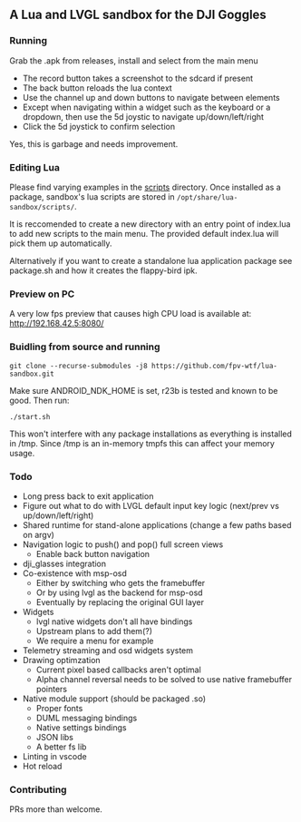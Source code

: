 ## A Lua and LVGL sandbox for the DJI Goggles

### Running
Grab the .apk from releases, install and select from the main menu

- The record button takes a screenshot to the sdcard if present
- The back button reloads the lua context
- Use the channel up and down buttons to navigate between elements
- Except when navigating within a widget such as the keyboard or a dropdown, then use the 5d joystic to navigate up/down/left/right
- Click the 5d joystick to confirm selection

Yes, this is garbage and needs improvement.

### Editing Lua
Please find varying examples in the [scripts](scripts/) directory. Once installed as a package, sandbox's lua scripts are stored in `/opt/share/lua-sandbox/scripts/`.

It is reccomended to create a new directory with an entry point of index.lua to add new scripts to the main menu. The provided default index.lua will pick them up automatically.

Alternatively if you want to create a standalone lua application package see package.sh and how it creates the flappy-bird ipk.

### Preview on PC
A very low fps preview that causes high CPU load is available at: http://192.168.42.5:8080/

### Buidling from source and running
```
git clone --recurse-submodules -j8 https://github.com/fpv-wtf/lua-sandbox.git

```

Make sure ANDROID_NDK_HOME is set, r23b is tested and known to be good. Then run:
```
./start.sh
```

This won't interfere with any package installations as everything is installed in /tmp. Since /tmp is an in-memory tmpfs this can affect your memory usage.

### Todo
- Long press back to exit application
- Figure out what to do with LVGL default input key logic (next/prev vs up/down/left/right)
- Shared runtime for stand-alone applications (change a few paths based on argv)
- Navigation logic to push() and pop() full screen views
    - Enable back button navigation
- dji_glasses integration
- Co-existence with msp-osd
    - Either by switching who gets the framebuffer
    - Or by using lvgl as the backend for msp-osd
    - Eventually by replacing the original GUI layer
- Widgets
    - lvgl native widgets don't all have bindings
    - Upstream plans to add them(?)
    - We require a menu for example
- Telemetry streaming and osd widgets system
- Drawing optimzation
    - Current pixel based callbacks aren't optimal
    - Alpha channel reversal needs to be solved to use native framebuffer pointers
- Native module support (should be packaged .so)
    - Proper fonts
    - DUML messaging bindings
    - Native settings bindings
    - JSON libs
    - A better fs lib
- Linting in vscode
- Hot reload

### Contributing
PRs more than welcome.